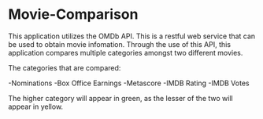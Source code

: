 # Movie-Comparison
This application utilizes the OMDb API. This is a restful web service that can be used to obtain movie infomation. Through the use of this API, this application
compares multiple categories amongst two different movies. 

The categories that are compared:
















-Nominations
-Box Office Earnings
-Metascore
-IMDB Rating
-IMDB Votes

The higher category will appear in green, as the lesser of the two will appear in yellow. 

